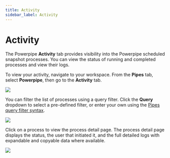 ```yaml
---
title: Activity
sidebar_label: Activity
---
```


# Activity

The Powerpipe **Activity** tab provides visibility into the Powerpipe scheduled snapshot processes.  You can view the status of running and completed processes and view their logs.

To view your activity, navigate to your workspace.  From the **Pipes** tab, select **Powerpipe**, then go to the **Activity** tab.

![](/images/docs/pipes/powerpipe/powerpipe_activity.png)

You can filter the list of processes using a query filter.  Click the **Query** dropdown to select a pre-defined filter, or enter your own using the [Pipes query filter syntax](/pipes/docs/reference/query-filter#syntax).


![](/images/docs/pipes/powerpipe/powerpipe_activity_filtered.png)


Click on a process to view the process detail page. The process detail page displays the status, the user that initiated it, and the full detailed logs with expandable and copyable data where available.

![](/images/docs/pipes/powerpipe/powerpipe_process_log.png)
